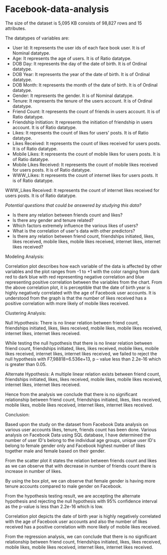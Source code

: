 # Facebook-data-analysis



The size of the dataset is 5,095 KB consists of 98,827 rows and 15 attributes.

The datatypes of variables are:

- User Id: It represents the user ids of each face book user. It is of Nominal datatype.
- Age: It represents the age of users. It is of Ratio datatype.
- DOB Day: It represents the day of the date of birth. It is of Ordinal datatype.
- DOB Year: It represents the year of the date of birth. It is of Ordinal datatype.
- DOB Month: It represents the month of the date of birth. It is of Ordinal datatype.
- Gender: It represents the gender. It is of Nominal datatype.
- Tenure: It represents the tenure of the users account. It is of Ordinal datatype.
- Friend Count: It represents the count of friends in users account. It is of Ratio datatype.
- Friendship Initiation: It represents the initiation of friendship in users account. It is of Ratio datatype.
- Likes: It represents the count of likes for users&#39; posts. It is of Ratio datatype.
- Likes Received: It represents the count of likes received for users posts. It is of Ratio datatype.
- Mobile Likes: It represents the count of mobile likes for users posts. It is of Ratio datatype.
- Mobile Likes Received: It represents the count of mobile likes received for users posts. It is of Ratio datatype.
- WWW\_Likes: It represents the count of internet likes for users posts. It is of Ratio datatype.

WWW\_Likes Received: It represents the count of internet likes received for users posts. It is of Ratio datatype.

_Potential questions that could be answered by studying this data?_

- Is there any relation between friends count and likes?
- Is there any gender and tenure related?
- Which factors extremely influence the various likes of users?
- What is the correlation of user&#39;s data with other predictors?
- Is there any relation between friend count, friendships initiated, likes, likes received, mobile likes, mobile likes received, internet likes, internet likes received?

Modeling Analysis:

Correlation plot describes how each variable of the data is affected by other variables and the plot ranges from -1 to +1 with the color ranging from dark red to dark blue with red representing negative correlation and blue representing positive correlation between the variables from the chart. From the above correlation plot, it is perceptible that the date of birth year is highly negatively correlated with the age of Facebook user accounts. It is understood from the graph is that the number of likes received has a positive correlation with more likely of mobile likes received.

Clustering Analysis:

Null Hypothesis: There is no linear relation between friend count, friendships initiated, likes, likes received, mobile likes, mobile likes received, internet likes, internet likes received.

While testing the null hypothesis that there is no linear relation between friend count, friendships initiated, likes, likes received, mobile likes, mobile likes received, internet likes, internet likes received, we failed to reject the null hypothesis with F7,98818=6.536e+13, p – value less than 2.2e-16 which is greater than 0.05.

Alternate Hypothesis: A multiple linear relation exists between friend count, friendships initiated, likes, likes received, mobile likes, mobile likes received, internet likes, internet likes received.

Hence from the analysis we conclude that there is no significant relationship between friend count, friendships initiated, likes, likes received, mobile likes, mobile likes received, internet likes, internet likes received.

Conclusion:

Based upon the study on the dataset from Facebook Data analysis on various user accounts likes, tenure, friends count has been done. Various analysis on Facebook Data using SQL database, I have determined the number of user ID&#39;s belong to the individual age groups, unique user ID&#39;s belong to female gender only and Facebook highest number of likes together male and female based on their gender.

From the scatter plot it states the relation between friends count and likes as we can observe that with decrease in number of friends count there is increase in number of likes.

By using the box plot, we can observe that female gender is having more tenure accounts compared to male gender on Facebook.

From the hypothesis testing result, we are accepting the alternate hypothesis and rejecting the null hypothesis with 95% confidence interval as the p-value is less than 2.2e-16 which is low.

Correlation plot depicts the date of birth year is highly negatively correlated with the age of Facebook user accounts and also the number of likes received has a positive correlation with more likely of mobile likes received.

From the regression analysis, we can conclude that there is no significant relationship between friend count, friendships initiated, likes, likes received, mobile likes, mobile likes received, internet likes, internet likes received.

